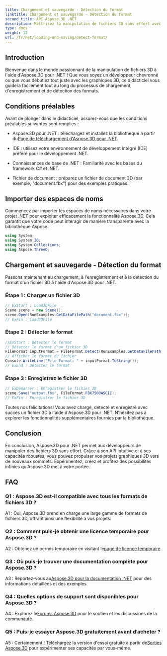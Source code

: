 ```yaml
---
title: Chargement et sauvegarde - Détection du format
linktitle: Chargement et sauvegarde - Détection du format
second_title: API Aspose.3D .NET
description: Maîtrisez la manipulation de fichiers 3D sans effort avec Aspose.3D pour .NET. Chargez, enregistrez et détectez les formats en toute transparence.
type: docs
weight: 12
url: /fr/net/loading-and-saving/detect-format/
---
```

## Introduction

Bienvenue dans le monde passionnant de la manipulation de fichiers 3D à l'aide d'Aspose.3D pour .NET ! Que vous soyez un développeur chevronné ou que vous débutiez tout juste avec les graphiques 3D, ce didacticiel vous guidera facilement tout au long du processus de chargement, d'enregistrement et de détection des formats.

## Conditions préalables

Avant de plonger dans le didacticiel, assurez-vous que les conditions préalables suivantes sont remplies :

-  Aspose.3D pour .NET : téléchargez et installez la bibliothèque à partir du[Page de téléchargement d'Aspose.3D pour .NET](https://releases.aspose.com/3d/net/).

- IDE : utilisez votre environnement de développement intégré (IDE) préféré pour le développement .NET.

- Connaissances de base de .NET : Familiarité avec les bases du framework C# et .NET.

- Fichier de document : préparez un fichier de document 3D (par exemple, "document.fbx") pour des exemples pratiques.

## Importer des espaces de noms

Commencez par importer les espaces de noms nécessaires dans votre projet .NET pour exploiter efficacement la fonctionnalité Aspose.3D. Cela garantit que votre code peut interagir de manière transparente avec la bibliothèque Aspose.

```csharp
using System;
using System.IO;
using System.Collections;
using Aspose.ThreeD;
```

## Chargement et sauvegarde - Détection du format

Passons maintenant au chargement, à l'enregistrement et à la détection du format d'un fichier 3D à l'aide d'Aspose.3D pour .NET.

### Étape 1 : Charger un fichier 3D

```csharp
// ExStart : Load3DFile
Scene scene = new Scene();
scene.Open(RunExamples.GetDataFilePath("document.fbx"));
// ExFin : Load3DFile
```

### Étape 2 : Détecter le format

```csharp
//ExStart : Détecter le format
// Détecter le format d'un fichier 3D
FileFormat inputFormat = FileFormat.Detect(RunExamples.GetDataFilePath("document.fbx"));
// Afficher le format du fichier
Console.WriteLine("File Format: " + inputFormat.ToString());
// ExEnd : Détecter le format
```

### Étape 3 : Enregistrez le fichier 3D

```csharp
// ExDémarrer : Enregistrer le fichier 3D
scene.Save("output.fbx", FileFormat.FBX7500ASCII);
// ExFin : Enregistrer le fichier 3D
```

Toutes nos félicitations! Vous avez chargé, détecté et enregistré avec succès un fichier 3D à l'aide d'Aspose.3D pour .NET. N'hésitez pas à explorer les fonctionnalités supplémentaires fournies par la bibliothèque.

## Conclusion

En conclusion, Aspose.3D pour .NET permet aux développeurs de manipuler des fichiers 3D sans effort. Grâce à son API intuitive et à ses capacités robustes, vous pouvez propulser vos projets graphiques 3D vers de nouveaux sommets. Expérimentez, créez et profitez des possibilités infinies qu'Aspose.3D met à votre portée.

## FAQ

### Q1 : Aspose.3D est-il compatible avec tous les formats de fichiers 3D ?

A1 : Oui, Aspose.3D prend en charge une large gamme de formats de fichiers 3D, offrant ainsi une flexibilité à vos projets.

### Q2 : Comment puis-je obtenir une licence temporaire pour Aspose.3D ?

 A2 : Obtenez un permis temporaire en visitant le[page de licence temporaire](https://purchase.aspose.com/temporary-license/).

### Q3 : Où puis-je trouver une documentation complète pour Aspose.3D ?

 A3 : Reportez-vous au[Aspose.3D pour la documentation .NET](https://reference.aspose.com/3d/net/) pour des informations détaillées et des exemples.

### Q4 : Quelles options de support sont disponibles pour Aspose.3D ?

 A4 : Explorez le[Forums Aspose.3D](https://forum.aspose.com/c/3d/18) pour le soutien et les discussions de la communauté.

### Q5 : Puis-je essayer Aspose.3D gratuitement avant d’acheter ?

A5 : Certainement ! Téléchargez la version d'essai gratuite à partir de[Sorties Aspose.3D](https://releases.aspose.com/) pour expérimenter ses capacités par vous-même.